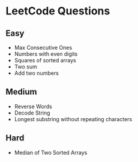 # LeetCode Questions
## Easy
- Max Consecutive Ones
- Numbers with even digits
- Squares of sorted arrays
- Two sum
- Add two numbers

## Medium
- Reverse Words
- Decode String
- Longest substring without repeating characters

## Hard
-  Median of Two Sorted Arrays 